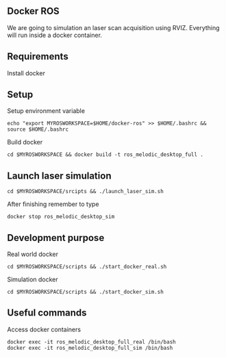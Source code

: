 ## Docker ROS
We are going to simulation an laser scan acquisition using RVIZ. Everything will run inside a docker container.

## Requirements
Install docker

## Setup 

Setup environment variable

```
echo "export MYROSWORKSPACE=$HOME/docker-ros" >> $HOME/.bashrc && source $HOME/.bashrc
```

Build docker

```
cd $MYROSWORKSPACE && docker build -t ros_melodic_desktop_full .
```

## Launch laser simulation

```
cd $MYROSWORKSPACE/srcipts && ./launch_laser_sim.sh
```

After finishing remember to type 

```
docker stop ros_melodic_desktop_sim
```

## Development purpose 

Real world docker

```
cd $MYROSWORKSPACE/scripts && ./start_docker_real.sh
```

Simulation docker 

```
cd $MYROSWORKSPACE/scripts && ./start_docker_sim.sh
```

## Useful commands

Access docker containers

```
docker exec -it ros_melodic_desktop_full_real /bin/bash
docker exec -it ros_melodic_desktop_full_sim /bin/bash
```


